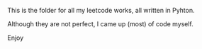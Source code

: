 This is the folder for all my leetcode works, all written in Pyhton.

Although they are not perfect, I came up (most) of code myself.

Enjoy